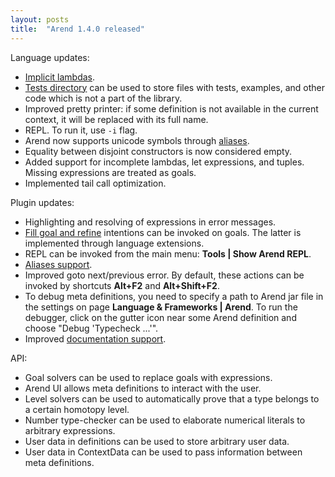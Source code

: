 ```yaml
---
layout: posts
title:  "Arend 1.4.0 released"
---
```


Language updates:
* [Implicit lambdas](/documentation/language-reference/expressions/pi#implicit-lambdas).
* [Tests directory](/documentation/libraries) can be used to store files with tests, examples, and other code which is not a part of the library.
* Improved pretty printer: if some definition is not available in the current context, it will be replaced with its full name.
* REPL. To run it, use `-i` flag.
* Arend now supports unicode symbols through [aliases](/documentation/language-reference/definitions#aliases).
* Equality between disjoint constructors is now considered empty.
* Added support for incomplete lambdas, let expressions, and tuples. Missing expressions are treated as goals.
* Implemented tail call optimization.

Plugin updates:
* Highlighting and resolving of expressions in error messages.
* [Fill goal and refine](/about/intellij-features#goals) intentions can be invoked on goals. The latter is implemented through language extensions.
* REPL can be invoked from the main menu: **Tools \| Show Arend REPL**.
* [Aliases support](/about/intellij-features#aliases).
* Improved goto next/previous error. By default, these actions can be invoked by shortcuts **Alt+F2** and **Alt+Shift+F2**.
* To debug meta definitions, you need to specify a path to Arend jar file in the settings on page **Language & Frameworks \| Arend**.
To run the debugger, click on the gutter icon near some Arend definition and choose "Debug 'Typecheck ...'".
* Improved [documentation support](/about/intellij-features#quick-documentation).

API:
+ Goal solvers can be used to replace goals with expressions.
+ Arend UI allows meta definitions to interact with the user.
+ Level solvers can be used to automatically prove that a type belongs to a certain homotopy level.
+ Number type-checker can be used to elaborate numerical literals to arbitrary expressions.
+ User data in definitions can be used to store arbitrary user data.
+ User data in ContextData can be used to pass information between meta definitions.
